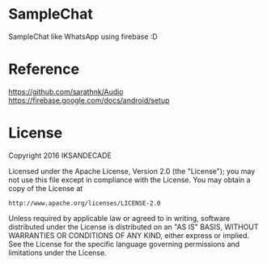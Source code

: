 # SampleChat
SampleChat like WhatsApp using firebase :D

# Reference
https://github.com/sarathnk/Audio
https://firebase.google.com/docs/android/setup

# License

Copyright 2016 IKSANDECADE

Licensed under the Apache License, Version 2.0 (the "License");
you may not use this file except in compliance with the License.
You may obtain a copy of the License at

    http://www.apache.org/licenses/LICENSE-2.0

Unless required by applicable law or agreed to in writing, software
distributed under the License is distributed on an "AS IS" BASIS,
WITHOUT WARRANTIES OR CONDITIONS OF ANY KIND, either express or implied.
See the License for the specific language governing permissions and
limitations under the License.
